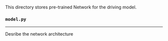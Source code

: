 This directory stores pre-trained Network for the driving model.

### `model.py`
---------------
Desribe the network architecture
